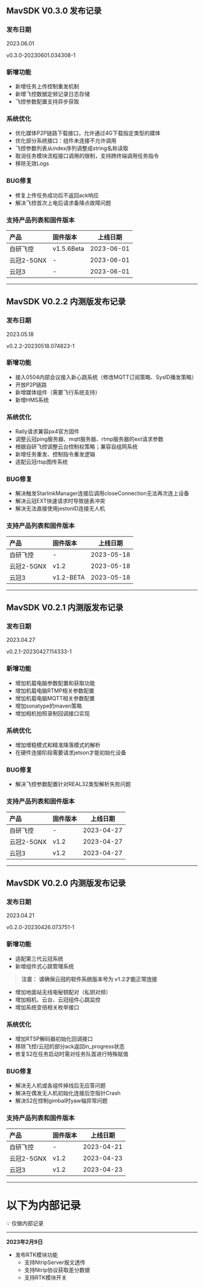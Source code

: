 ## MavSDK V0.3.0 发布记录

### 发布日期

2023.06.01

v0.3.0-20230601.034308-1

### 新增功能

- 新增任务上传控制重发机制
- 新增飞控数据定频记录日志存储
- 飞控参数配置支持异步获取

### 系统优化

- 优化媒体P2P链路下载接口，允许通过4G下载指定类型的媒体
- 优化部分系统接口：组件未连接不允许调用
- 飞控参数列表从index序列调整成string名称读取
- 取消任务模块流程接口调用的限制，支持跨终端调用任务指令
- 移除无效Logs

### BUG修复

- 修复上传任务成功后不返回ack响应
- 解决飞控首次上电后请求备降点故障问题

### 支持产品列表和固件版本

| 产品        | 固件版本   |  上线日期  |
| :--------  | :-----  | :----:  |
| 自研飞控| v1.5.6Beta|2023-06-01|
| 云冠2-5GNX| -|2023-06-01|
| 云冠3| -|2023-06-01|

---

## MavSDK V0.2.2 内测版发布记录

### 发布日期

2023.05.18

v0.2.2-20230518.074823-1

### 新增功能

- 接入0504内部会议接入新心跳系统（修改MQTT订阅策略、SysID播发策略）
- 开放P2P链路
- 新增媒体组件（需要飞行系统支持）
- 新增HMS系统

### 系统优化

- Rally请求兼容px4官方固件
- 调整云冠ping服务器、mqtt服务器、rtmp服务器的ext请求参数
- 根据自研飞控调整云台控制权策略；兼容自组网系统
- 新增任务重发、控制指令重发逻辑
- 适配云冠rtsp图传系统

### BUG修复

- 解决触发StarlinkManager连接后调用closeConnection无法再次连上设备
- 解决云冠EXT快速请求时导致链表冲突
- 解决无法直接使用jestonID连接无人机

### 支持产品列表和固件版本

| 产品        | 固件版本   |  上线日期  |
| :--------  | :-----  | :----:  |
| 自研飞控| -|2023-05-18|
| 云冠2-5GNX| v1.2|2023-05-18|
| 云冠3| v1.2-BETA|2023-05-18|

---

## MavSDK V0.2.1 内测版发布记录

### 发布日期

2023.04.27

v0.2.1-20230427.114333-1

### 新增功能

- 增加机载电脑参数配置和获取功能
- 增加机载电脑RTMP相关参数配置
- 增加机载电脑MQTT相关参数配置
- 增加sonatype的maven策略
- 增加相机拍照录制回调接口实现

### 系统优化

- 增加增稳模式和精准降落模式的解析
- 在硬件连接阶段需要请求jetson才能初始化设备

### BUG修复

- 解决飞控参数配置针对REAL32类型解析失败问题

### 支持产品列表和固件版本

| 产品        | 固件版本   |  上线日期  |
| :--------  | :-----  | :----:  |
| 自研飞控| -|2023-04-27|
| 云冠2-5GNX| v1.2|2023-04-27|
| 云冠3| v1.2|2023-04-27|

---

## MavSDK V0.2.0 内测版发布记录

### 发布日期

2023.04.21

v0.2.0-20230426.073751-1

### 新增功能

- 适配第三代云冠系统
- 新增组件式心跳管理系统

> **注意：**
> **请确保云冠的软件系统版本号为 v1.2才能正常连接**

- 增加地面站无线电秘钥配对（私钥对频）
- 增加相机、云台、云冠组件心跳监控
- 增加系统变倍相关枚举接口

### 系统优化

- 增加RTSP解码器初始化回调接口
- 移除飞控/云冠的部分ack返回in_progress状态
- 修复S2在任务启动时需对任务队首进行特殊赋值

### BUG修复

- 解决无人机或各组件掉线后无应答问题
- 解决在偶发无人机初始化连接后空指针Crash
- 解决S2在控制gimbal时yaw轴异常问题

### 支持产品列表和固件版本

| 产品        | 固件版本   |  上线日期  |
| :--------  | :-----  | :----:  |
| 自研飞控| -|2023-04-21|
| 云冠2-5GNX| v1.2|2023-04-23|
| 云冠3| v1.2|2023-04-23|

---

# 以下为内部记录

<aside>
💡 仅做内部记录

</aside>

---

**2023年2月9日**

- 发布RTK模块功能
    - 支持NtripServer报文透传
    - 支持Ntrip协议获取差分数据
    - 支持RTK模块开关
